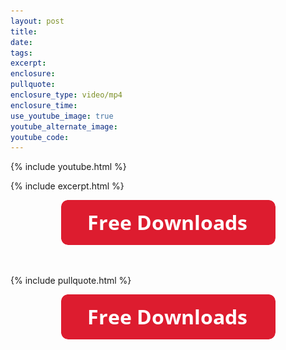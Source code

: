 ```yaml
---
layout: post
title:
date: 
tags:
excerpt:
enclosure:
pullquote:
enclosure_type: video/mp4
enclosure_time:
use_youtube_image: true
youtube_alternate_image:
youtube_code:
---
```


{% include youtube.html %}

{% include excerpt.html %}

<center><a href="LINK"><img src="uploads/FreeDownloadsButton-343.png" width="343" height="72" /></a></center>

&nbsp;

{% include pullquote.html %}

<center><a href="LINK"><img src="uploads/FreeDownloadsButton-343.png" width="343" height="72" /></a></center>
